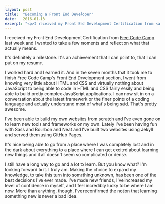 ```yaml
---
layout: post
title:  "Becoming a Front End Developer"
date:   2016-01-13
excerpt: "<p>I received my Front End Development Certification from <a href src='http://www.freecodecamp.com'>Free Code Camp</a> last week and I wanted to take a few moments and reflect on what that actually means.</p>"
---
```


I received my Front End Development Certification from [Free Code Camp](http://www.freecodecamp.com) last week and I wanted to take a few moments and reflect on what that actually means.

It's definitely a milestone. It's an achievement that I can point to, that I can put on my resume.

I worked hard and I earned it. And in the seven months that it took me to finish Free Code Camp's Front End Development section, I went from knowing very little about HTML and CSS and virtually nothing about JavaScript to being able to code in HTML and CSS fairly easily and being able to build pretty complex JavaScript applications. I can now sit in on a conversation about the latest framework or the finer points of a coding language and actually understand most of what's being said. That's pretty awesome.

I've been able to build my own websites from scratch and I've even gone on to learn new tools and frameworks on my own. Lately I've been having fun with Sass and Bourbon and Neat and I've built two websites using Jekyll and served them using GitHub Pages.

It's nice being able to go from a place where I was completely lost and in the dark about everything to a place where I can get excited about learning new things and it all doesn't seem so complicated or dense.

I still have a long way to go and a lot to learn. But you know what? I'm looking forward to it. I truly am. Making the choice to expand my knowledge, to take this turn into something unknown, has been one of the best decisions I've ever made. I've made new friends, I've increased my level of confidence in myself, and I feel incredibly lucky to be where I am now. More than anything, though, I've reconfirmed the notion that learning something new is never a bad idea.
